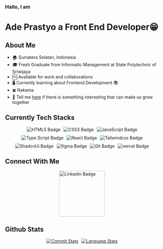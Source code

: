 ### Hallo, I am

<h1> Ade Prastyo a Front End Developer😁</h1>

## About Me

- 🏠 Sumatera Selatan, Indonesia
- 🎓 Fresh Graduate from Informatic Management at State Polytechnic of Sriwijaya
- 🆓 Available for work and collaborations
- 🖥️ Currently learning about Frontend Development 📚
- ✖️ Nakama
- 📩 Tell me [here](adeprastyo101@gmail.com) if there is something interesting that can make us grow together

## Currently Tech Stacks

<div style="display: flex; justify-content: center; gap: 10px; flex-wrap: wrap;">
      <img src="https://img.shields.io/badge/HTML5-E34F26?logo=html5&logoColor=fff&style=for-the-badge" alt="HTML5 Badge">
      <img src="https://img.shields.io/badge/CSS3-1572B6?logo=css3&logoColor=fff&style=for-the-badge" alt="CSS3 Badge">
      <img src="https://img.shields.io/badge/JavaScript-F7DF1E?logo=javascript&logoColor=000&style=for-the-badge" alt="JavaScript Badge">
      <img src="https://img.shields.io/badge/Typescript-007ACC?logo=typescript&logoColor=FFF&style=for-the-badge" alt="Type Script Badge">
      <img src="https://img.shields.io/badge/react-61DBFB?logo=react&logoColor=000&style=for-the-badge" alt="React Badge">
      <img src="https://img.shields.io/badge/tailwindcss-eee?logo=tailwindcss&logoColor=007ACC&style=for-the-badge" alt="Tailwindcss Badge">
      <img src="https://img.shields.io/badge/shadcnui-000?logo=shadcnui&logoColor=fff&style=for-the-badge" alt="ShadcnUi Badge">
      <img src="https://img.shields.io/badge/figma-eee?logo=figma&logoColor=000&style=for-the-badge" alt="figma Badge">
      <img src="https://img.shields.io/badge/Git-E34F26?logo=git&logoColor=fff&style=for-the-badge" alt="Git Badge">
      <img src="https://img.shields.io/badge/vercel-000?logo=vercel&logoColor=fff&style=for-the-badge" alt="vercel Badge">
</div>

## Connect With Me

<div style="display: flex; justify-content: center;">
    <a href="https://www.linkedin.com/in/adeprastyo/">
        <img width="150" src="https://img.shields.io/badge/linkedin-0077B5?logo=linkedin&logoColor=fff&style=for-the-badge" alt="Linkedin Badge">
    </a>
</div>

## Github Stats

<div style="display: flex; justify-content: center; align-items: start; gap: 10px;">
    <a href="https://github.com/adeprastyo">
        <img src="https://github-readme-stats.vercel.app/api?username=adeprastyo&show_icons=true&theme=tokyonight&rank_icon=github" alt="Commit Stats"/>
    </a>
    <a href="https://github.com/adeprastyo">
        <img src="https://github-readme-stats.vercel.app/api/top-langs/?username=adeprastyo&theme=tokyonight&layout=compact&langs_count=6" alt="Language Stats"/>
    </a>
</div>

